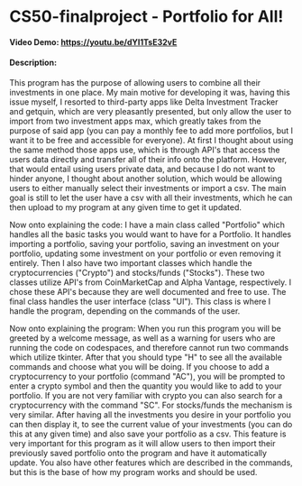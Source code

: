 # CS50-finalproject - Portfolio for All!
#### Video Demo:  https://youtu.be/dYI1TsE32vE
#### Description:

This program has the purpose of allowing users to combine all their investments in one place. My main motive for developing it was, having this issue myself, I resorted to third-party apps like Delta Investment Tracker and getquin, which are very pleasantly presented, but only allow the user to import from two investment apps max, which greatly takes from the purpose of said app (you can pay a monthly fee to add more portfolios, but I want it to be free and accessible for everyone). At first I thought about using the same method those apps use, which is through API's that access the users data directly and transfer all of their info onto the platform. However, that would entail using users private data, and because I do not want to hinder anyone, I thought about another solution, which would be allowing users to either manually select their investments or import a csv. The main goal is still to let the user have a csv with all their investments, which he can then upload to my program at any given time to get it updated.

Now onto explaining the code:
I have a main class called "Portfolio" which handles all the basic tasks you would want to have for a Portfolio. It handles importing a portfolio, saving your portfolio, saving an investment on your portfolio, updating some investment on your portfolio or even removing it entirely.
Then I also have two important classes which handle the cryptocurrencies ("Crypto") and stocks/funds ("Stocks"). These two classes utilize API's from CoinMarketCap and Alpha Vantage, respectively. I chose these API's because they are well documented and free to use.
The final class handles the user interface (class "UI"). This class is where I handle the program, depending on the commands of the user.

Now onto explaining the program:
When you run this program you will be greeted by a welcome message, as well as a warning for users who are running the code on codespaces, and therefore cannot run two commands which utilize tkinter. After that you should type "H" to see all the available commands and choose what you will be doing. If you choose to add a cryptocurrency to your portfolio (command "AC"), you will be prompted to enter a crypto symbol and then the quantity you would like to add to your portfolio. If you are not very familiar with crypto you can also search for a cryptocurrency with the command "SC". For stocks/funds the mechanism is very similar. After having all the investments you desire in your portfolio you can then display it, to see the current value of your investments (you can do this at any given time) and also save your portfolio as a csv. This feature is very important for this program as it will allow users to then import their previously saved portfolio onto the program and have it automatically update. You also have other features which are described in the commands, but this is the base of how my program works and should be used.
